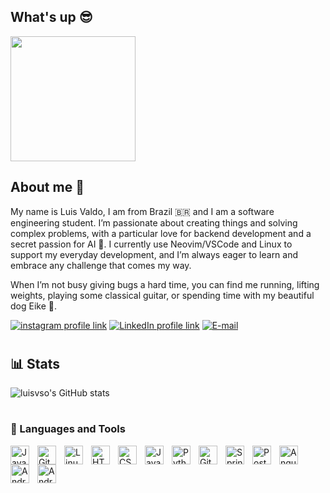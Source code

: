 ## What's up 😎 
<img src="https://media3.giphy.com/media/101DNxoBTatF16/giphy.gif?cid=790b76115b641b6c647507c9ecb7a40dddcfb1ebe417465d&rid=giphy.gif&ct=g" width="200px">


## About me 🤠
My name is Luis Valdo, I am from Brazil 🇧🇷 and I am a software engineering student. I’m passionate about creating things and solving complex problems, with a particular love for backend development and a secret passion for AI 🤖. I currently use Neovim/VSCode and Linux to support my everyday development, and I’m always eager to learn and embrace any challenge that comes my way.

When I’m not busy giving bugs a hard time, you can find me running, lifting weights, playing some classical guitar, or spending time with my beautiful dog Eike 🐶.


[![instagram profile link](https://img.shields.io/badge/Instagram-E4405F?style=for-the-badge&logo=instagram&logoColor=white)](https://www.instagram.com/luissvaldo/)
[![LinkedIn profile link](https://img.shields.io/badge/LinkedIn-0A66C2?style=for-the-badge&logo=linkedin&logoColor=white)](www.linkedin.com/in/luisvaldo)
[![E-mail](https://img.shields.io/badge/Email-D14836?style=for-the-badge&logo=gmail&logoColor=white)](mailto:luluisv7@gmail.com)
# 

## 📊 Stats
![luisvso's GitHub stats](https://github-readme-stats.vercel.app/api?username=luissvo&show_icons=true&theme=gruvbox)

#

### 🧰 Languages and Tools
          
<img align="left" alt="Java" width="30px" style="padding-right:10px;" src="https://cdn.jsdelivr.net/gh/devicons/devicon@latest/icons/java/java-original.svg"/>
<img align="left" alt="Git" width="30px" style="padding-right:10px;" src="https://cdn.jsdelivr.net/gh/devicons/devicon/icons/git/git-original.svg" />
<img align="left" alt="Linux" width="30px" style="padding-right:10px;" src="https://cdn.jsdelivr.net/gh/devicons/devicon/icons/linux/linux-original.svg" />
<img align="left" alt="HTML" width="30px" style="padding-right:10px;" src="https://cdn.jsdelivr.net/gh/devicons/devicon/icons/html5/html5-plain.svg" />
<img align="left" alt="CSS" width="30px" style="padding-right:10px;" src="https://cdn.jsdelivr.net/gh/devicons/devicon/icons/css3/css3-plain.svg" />
<img align="left" alt="JavaScript" width="30px" style="padding-right:10px;" src="https://cdn.jsdelivr.net/gh/devicons/devicon/icons/javascript/javascript-plain.svg" />
<img align="left" alt="Python" width="30px" style="padding-right:10px;" src="https://cdn.jsdelivr.net/gh/devicons/devicon/icons/python/python-plain.svg" />
<img align="left" alt="GitHub" width="30px" style="padding-right:10px;" src="https://cdn.jsdelivr.net/gh/devicons/devicon/icons/github/github-original.svg" />
<img align="left" alt="SpringBoot" width="30px" style="padding-right:10px;" src="https://cdn.jsdelivr.net/gh/devicons/devicon@latest/icons/spring/spring-original.svg" />
<img align="left" alt="PostgreSQL" width="30px" style="padding-right:10px;"  src="https://cdn.jsdelivr.net/gh/devicons/devicon@latest/icons/postgresql/postgresql-original.svg" />
<img align="left" alt="Angular" width="30px" style="padding-right:10px;" src="https://cdn.jsdelivr.net/gh/devicons/devicon@latest/icons/angular/angular-original.svg" />
<img align="left" alt="AndroidStudio" width="30px" style="padding-right:10px;" src="https://cdn.jsdelivr.net/gh/devicons/devicon@latest/icons/androidstudio/androidstudio-original.svg" />
<img align="left" alt="AndroidStudio" width="30px" style="padding-right:10px;" src="https://cdn.jsdelivr.net/gh/devicons/devicon@latest/icons/mysql/mysql-original.svg" />   
<br />

#



<!--
**LuisVvS/LuisVvS** is a ✨ _special_ ✨ repository because its `README.md` (this file) appears on your GitHub profile.

Here are some ideas to get you started:


- 🔭 I’m currently working on ...
- 🌱 I’m currently learning ...
- 👯 I’m looking to collaborate on ...
- 🤔 I’m looking for help with ...
- 💬 Ask me about ...
- 📫 How to reach me: ...
- 😄 Pronouns: ...
- ⚡ Fun fact: ...
-->
